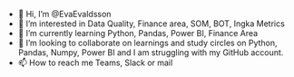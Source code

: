 - 👋 Hi, I’m @EvaEvaldsson
- 👀 I’m interested in Data Quality, Finance area, SOM, BOT, Ingka Metrics
- 🌱 I’m currently learning Python, Pandas, Power BI, Finance Area
- 💞️ I’m looking to collaborate on learnings and study circles on Python, Pandas, Numpy, Power BI and I am struggling with my GitHub account.
- 📫 How to reach me Teams, Slack or mail

<!---
EvaEvaldsson/EvaEvaldsson is a ✨ special ✨ repository because its `README.md` (this file) appears on your GitHub profile.
You can click the Preview link to take a look at your changes.
--->
